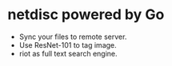 # netdisc powered by Go 
* Sync your files to remote server.
* Use ResNet-101 to tag image.
* riot as  full text search engine.